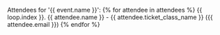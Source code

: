 Attendees for '{{ event.name }}':
{% for attendee in attendees %}
{{ loop.index }}. {{ attendee.name }} - {{ attendee.ticket_class_name }} ({{ attendee.email }})
{% endfor %}
